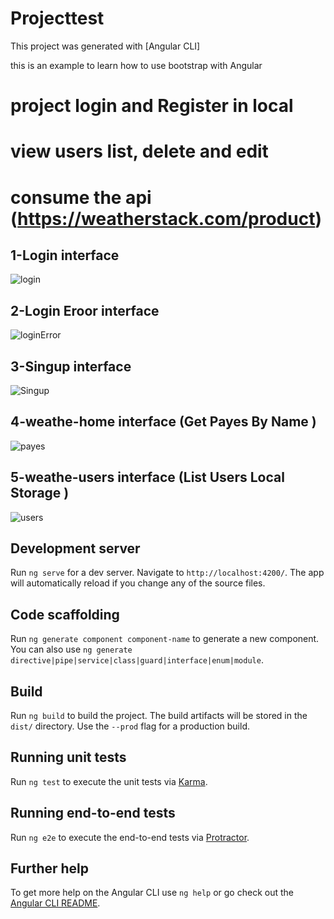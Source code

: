 # Projecttest

This project was generated with [Angular CLI]

this is an example to learn how to use bootstrap with Angular

 # project  login  and Register  in local  
 # view users list, delete and edit 
 # consume the api  (https://weatherstack.com/product)


##  1-Login interface 
![login](https://user-images.githubusercontent.com/61349826/96741947-48bb2080-13ba-11eb-84fc-babb40509867.png)

## 2-Login Eroor interface
![loginError](https://user-images.githubusercontent.com/61349826/96742090-6b4d3980-13ba-11eb-896c-9d0d802cb31c.png)

## 3-Singup interface
![Singup](https://user-images.githubusercontent.com/61349826/96888837-f17e8400-147d-11eb-84ec-4d8683b15737.png)

##  4-weathe-home interface (Get Payes By Name )
![payes](https://user-images.githubusercontent.com/61349826/96742254-98015100-13ba-11eb-86f7-af5c9eed08ca.png)

## 5-weathe-users interface (List Users Local Storage )

![users](https://user-images.githubusercontent.com/61349826/96742282-9f285f00-13ba-11eb-87dd-7299d89f638b.png)


## Development server

Run `ng serve` for a dev server. Navigate to `http://localhost:4200/`. The app will automatically reload if you change any of the source files.

## Code scaffolding

Run `ng generate component component-name` to generate a new component. You can also use `ng generate directive|pipe|service|class|guard|interface|enum|module`.

## Build

Run `ng build` to build the project. The build artifacts will be stored in the `dist/` directory. Use the `--prod` flag for a production build.

## Running unit tests

Run `ng test` to execute the unit tests via [Karma](https://karma-runner.github.io).

## Running end-to-end tests

Run `ng e2e` to execute the end-to-end tests via [Protractor](http://www.protractortest.org/).

## Further help

To get more help on the Angular CLI use `ng help` or go check out the [Angular CLI README](https://github.com/angular/angular-cli/blob/master/README.md).
